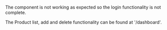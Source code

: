 The <Redirect/> component is not working as expected so the login functionality is not complete.

The Product list, add and delete functionality can be found at '/dashboard'.
